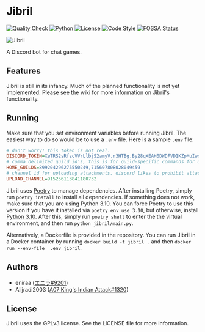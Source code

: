 # Jibril

[![Quality Check](https://github.com/eniraa/jibril/actions/workflows/quality.yml/badge.svg)](https://github.com/eniraa/jibril/actions/workflows/quality.yml)
[![Python](https://img.shields.io/static/v1?label=Python&message=3.10&color=blue&logo=Python&style=flat)](https://www.python.org/downloads/)
[![License](https://img.shields.io/github/license/eniraa/jibril?style=flat)](./LICENSE)
[![Code Style](https://img.shields.io/static/v1?label=code%20style&message=black&color=000000&style=flat)](https://github.com/psf/black)
[![FOSSA Status](https://app.fossa.com/api/projects/custom%2B26877%2Fgithub.com%2Feniraa%2Fjibril.svg?type=small)](https://app.fossa.com/projects/custom%2B26877%2Fgithub.com%2Feniraa%2Fjibril?ref=badge_small)

![Jibril](https://doggo.ninja/0HduEH.png)

A Discord bot for chat games.

## Features

Jibril is still in its infancy. Much of the planned functionality is not yet implemented. Please see the wiki for more information on Jibril's functionality.

## Running

Make sure that you set environment variables before running Jibril. The easiest way to do so would be to use a `.env` file. Here is a sample `.env` file:

```ini
# don't worry! this token is not real.
DISCORD_TOKEN=XeTRS2sRfzcVVrLlbjS2amyV.r3HTBg.By28qXEAH0DWDFVD1KZpMuIwxc8
# comma delimited guild id's, this is for guild-specific commands for quick debugging. omit this line in production.
HOME_GUILDS=899204296275550249,715607808028049459
# channel id for uploading attachments. discord likes to prohibit attachments in slash commands, so this is a workaround.
UPLOAD_CHANNEL=915256113841180732
```

Jibril uses [Poetry](https://python-poetry.org/docs/#installation) to manage dependencies. After installing Poetry, simply run `poetry install` to install all dependencies. If something does not work, make sure that you are using Python 3.10. You can force Poetry to use this version if you have it installed via `poetry env use 3.10`, but otherwise, install [Python 3.10](https://www.python.org/downloads/). After this, simply run `poetry shell` to enter the the virtual environment, and then run `python jibril/main.py`.

Alternatively, a Dockerfile is provided in the repository. You can run Jibril in a Docker container by running `docker build -t jibril .` and then `docker run --env-file  .env jibril`.

## Authors

- eniraa ([エニラ#9201](https://canary.discord.com/users/393172660630323200))
- Alijradi2003 ([A07 King's Indian Attack#1320](https://canary.discord.com/users/660929334969761792))

## License

Jibril uses the GPLv3 license. See the LICENSE file for more information.
